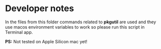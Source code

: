 **Developer notes**
===

In the files from this folder commands related to **pkgutil** are used and they use macos environment variables to work so please run this script in Terminal app.

**PS:** Not tested on  Apple Silicon mac yet!